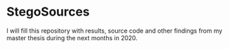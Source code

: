 # StegoSources
I will fill this repository with results, source code and other findings from my master thesis during the next months in 2020.
